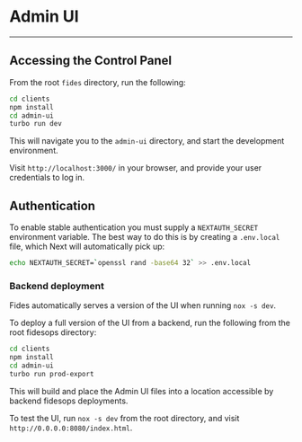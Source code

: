 # Admin UI

---

## Accessing the Control Panel

From the root `fides` directory, run the following:

``` sh
cd clients
npm install
cd admin-ui
turbo run dev
```

This will navigate you to the `admin-ui` directory, and start the development environment.

Visit `http://localhost:3000/` in your browser, and provide your user credentials to log in.

## Authentication

To enable stable authentication you must supply a `NEXTAUTH_SECRET` environment
variable. The best way to do this is by creating a `.env.local` file, which Next
will automatically pick up:

```bash
echo NEXTAUTH_SECRET=`openssl rand -base64 32` >> .env.local
```

### Backend deployment

Fides automatically serves a version of the UI when running `nox -s dev`.

To deploy a full version of the UI from a backend, run the following from the root fidesops directory:

```sh
cd clients
npm install
cd admin-ui
turbo run prod-export
```

This will build and place the Admin UI files into a location accessible by backend fidesops deployments.

To test the UI, run `nox -s dev` from the root directory, and visit `http://0.0.0.0:8080/index.html`.
